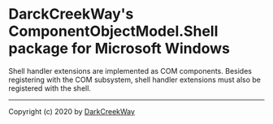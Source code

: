 # DarckCreekWay's ComponentObjectModel&#46;Shell package for Microsoft Windows

Shell handler extensions are implemented as COM components.
Besides registering with the COM subsystem, shell handler extensions must also
be registered with the shell.

---

Copyright (c) 2020 by [DarkCreekWay](https://github.com/DarkCreekWay)

